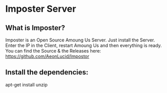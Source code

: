 # Imposter Server

## What is Imposter?

Imposter is an Open Source Amoung Us Server.
Just install the Server. Enter the IP in the Client, restart Amoung Us and then everything is ready.
You can find the Source & the Releases here: https://github.com/AeonLucid/Impostor

## Install the dependencies:

apt-get install unzip